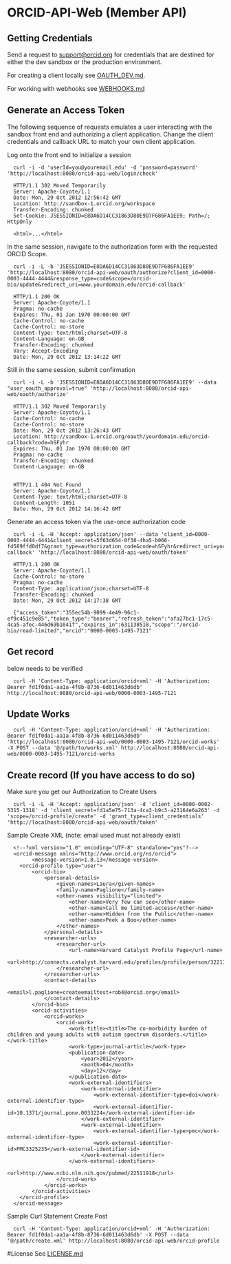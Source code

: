 # ORCID-API-Web (Member API)

## Getting Credentials
Send a request to support@orcid.org for credentials that are destined for either the dev sandbox or the production environment.

For creating a client locally see [OAUTH_DEV.md](OAUTH_DEV.md).

For working with webhooks see [WEBHOOKS.md](WEBHOOKS.md)

## Generate an Access Token
The following sequence of requests emulates a user interacting with the sandbox front end and authorizing a client application. Change the client credentials and callback URL to match your own client application.

Log onto the front end to initialize a session

      curl -i -d 'userId=you@youremail.edu' -d 'password=password' 'http://localhost:8080/orcid-api-web/login/check'
      
      HTTP/1.1 302 Moved Temporarily
      Server: Apache-Coyote/1.1
      Date: Mon, 29 Oct 2012 12:56:42 GMT
      Location: http://sandbox-1.orcid.org/workspace
      Transfer-Encoding: chunked
      Set-Cookie: JSESSIONID=E8DA6D14CC31863D80E9D7F686FA1EE9; Path=/; HttpOnly
       
      <html>...</html>


In the same session, navigate to the authorization form with the requested ORCID Scope.

      curl -i -L -b 'JSESSIONID=E8DA6D14CC31863D80E9D7F686FA1EE9' 'http://localhost:8080/orcid-api-web/oauth/authorize?client_id=0000-0003-4444-4444&response_type=code&scope=/orcid-bio/update&redirect_uri=www.yourdomain.edu/orcid-callback'
      
      HTTP/1.1 200 OK
      Server: Apache-Coyote/1.1
      Pragma: no-cache
      Expires: Thu, 01 Jan 1970 00:00:00 GMT
      Cache-Control: no-cache
      Cache-Control: no-store
      Content-Type: text/html;charset=UTF-8
      Content-Language: en-GB
      Transfer-Encoding: chunked
      Vary: Accept-Encoding
      Date: Mon, 29 Oct 2012 13:14:22 GMT


Still in the same session, submit confirmation

      curl -i -L -b 'JSESSIONID=E8DA6D14CC31863D80E9D7F686FA1EE9' --data "user_oauth_approval=true" 'http://localhost:8080/orcid-api-web/oauth/authorize'

      HTTP/1.1 302 Moved Temporarily
      Server: Apache-Coyote/1.1
      Cache-Control: no-cache
      Cache-Control: no-store
      Date: Mon, 29 Oct 2012 13:26:43 GMT
      Location: http://sandbox-1.orcid.org/oauth/yourdomain.edu/orcid-callback?code=hSFyhr
      Expires: Thu, 01 Jan 1970 00:00:00 GMT
      Pragma: no-cache
      Transfer-Encoding: chunked
      Content-Language: en-GB
      
      
      HTTP/1.1 404 Not Found
      Server: Apache-Coyote/1.1
      Content-Type: text/html;charset=UTF-8
      Content-Length: 1051
      Date: Mon, 29 Oct 2012 14:16:42 GMT


Generate an access token via the use-once authorization code

      curl -i -L -H 'Accept: application/json' --data 'client_id=0000-0003-4444-4441&client_secret=5f63d654-0f38-4ha5-b066-fd589ffd0df7&grant_type=authorization_code&code=hSFyhr&redirect_uri=yourdomain.edu/orcid-callback' 'http://localhost:8080/orcid-api-web/oauth/token'
      
      HTTP/1.1 200 OK
      Server: Apache-Coyote/1.1
      Cache-Control: no-store
      Pragma: no-cache
      Content-Type: application/json;charset=UTF-8
      Transfer-Encoding: chunked
      Date: Mon, 29 Oct 2012 14:17:38 GMT
      
      {"access_token":"355ec54b-9099-4e49-96c1-ef9c451c9e85","token_type":"bearer","refresh_token":"afa27bc1-17c5-4ca5-afec-446d69b1041f","expires_in":631138518,"scope":"/orcid-bio/read-limited","orcid":"0000-0003-1495-7121"


## Get record
below needs to be verified

      curl -H 'Content-Type: application/orcid+xml' -H 'Authorization: Bearer fd1f0da1-aa1a-4f8b-8736-6d011463d6db' http://localhost:8080/orcid-api-web/0000-0003-1495-7121


## Update Works

      curl -H 'Content-Type: application/orcid+xml' -H 'Authorization: Bearer fd1f0da1-aa1a-4f8b-8736-6d011463d6db' 'http://localhost:8080/orcid-api-web/0000-0003-1495-7121/orcid-works' -X POST --data '@/path/to/works.xml' http://localhost:8080/orcid-api-web/0000-0003-1495-7121/orcid-works

## Create record (If you have access to do so) 
Make sure you get our Authorization to Create Users

      curl -i -L -H 'Accept: application/json' -d 'client_id=0000-0002-5315-1318' -d 'client_secret=fd1a5e75-713a-4ca3-b9c3-a23164e6a263' -d 'scope=/orcid-profile/create' -d 'grant_type=client_credentials' 'http://localhost:8080/orcid-api-web/oauth/token'

Sample Create XML (note: email used must not already exist)

      <!--?xml version="1.0" encoding="UTF-8" standalone="yes"?-->
      <orcid-message xmlns="http://www.orcid.org/ns/orcid">
            <message-version>1.0.13</message-version>
      	<orcid-profile type="user">
      		<orcid-bio>
      			<personal-details>
      				<given-names>Laura</given-names>
      				<family-name>Paglione</family-name>
      				<other-names visibility="limited">
      					<other-name>Very few can see</other-name>
      					<other-name>Call me limited-access</other-name>
      					<other-name>Hidden from the Public</other-name>
      					<other-name>Peek a Boo</other-name>
      				</other-names>
      			</personal-details>
      			<researcher-urls>
      				<researcher-url>
      					<url-name>Harvard Catalyst Profile Page</url-name>
      					<url>http://connects.catalyst.harvard.edu/profiles/profile/person/32213</url>
      				</researcher-url>
      			</researcher-urls>
      			<contact-details>
      				<email>l.paglione+createemailtest+rob4@orcid.org</email>
      			</contact-details>
      		</orcid-bio>		
      		<orcid-activities>
      			<orcid-works>
      				<orcid-work>
      					<work-title><title>The co-morbidity burden of children and young adults with autism spectrum disorders.</title></work-title>
      					<work-type>journal-article</work-type>
      					<publication-date>
      						<year>2012</year>
      						<month>04</month>
      						<day>12</day>
      					</publication-date>
      					<work-external-identifiers>
      						<work-external-identifier>
      							<work-external-identifier-type>doi</work-external-identifier-type>
      							<work-external-identifier-id>10.1371/journal.pone.0033224</work-external-identifier-id>
      						</work-external-identifier>
      						<work-external-identifier>
      							<work-external-identifier-type>pmc</work-external-identifier-type>
      							<work-external-identifier-id>PMC3325235</work-external-identifier-id>
      						</work-external-identifier>
      					</work-external-identifiers>
      					<url>http://www.ncbi.nlm.nih.gov/pubmed/22511918</url>
      				</orcid-work>
      			</orcid-works>
      		</orcid-activities>
      	</orcid-profile>
      </orcid-message>



Sample Curl Statement Create Post

      curl -H 'Content-Type: application/orcid+xml' -H 'Authorization: Bearer fd1f0da1-aa1a-4f8b-8736-6d011463d6db' -X POST --data '@/path/create.xml' http://localhost:8080/orcid-api-web/orcid-profile



#License
See [LICENSE.md](https://github.com/ORCID/ORCID-Work-in-Progress/blob/master/LICENSE.md)

